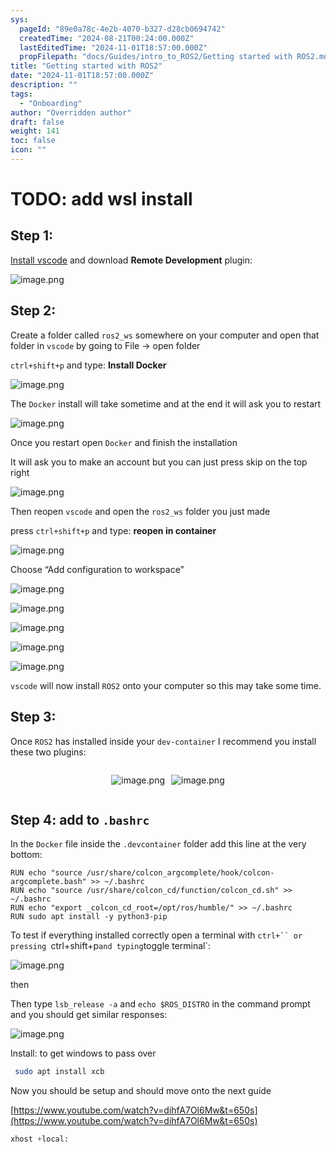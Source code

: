 ```yaml
---
sys:
  pageId: "89e0a78c-4e2b-4070-b327-d28cb0694742"
  createdTime: "2024-08-21T00:24:00.000Z"
  lastEditedTime: "2024-11-01T18:57:00.000Z"
  propFilepath: "docs/Guides/intro_to_ROS2/Getting started with ROS2.md"
title: "Getting started with ROS2"
date: "2024-11-01T18:57:00.000Z"
description: ""
tags:
  - "Onboarding"
author: "Overridden author"
draft: false
weight: 141
toc: false
icon: ""
---
```


# TODO: add wsl install

## Step 1:

[Install vscode](https://code.visualstudio.com/download) and download **Remote Development** plugin:

![image.png](https://prod-files-secure.s3.us-west-2.amazonaws.com/d518164a-d88e-44d1-a4ee-3adb3bd8bce0/efb52993-1881-4a40-b95e-6f020334f022/image.png?X-Amz-Algorithm=AWS4-HMAC-SHA256&X-Amz-Content-Sha256=UNSIGNED-PAYLOAD&X-Amz-Credential=ASIAZI2LB466YPRTZ6JB%2F20250315%2Fus-west-2%2Fs3%2Faws4_request&X-Amz-Date=20250315T110202Z&X-Amz-Expires=3600&X-Amz-Security-Token=IQoJb3JpZ2luX2VjELv%2F%2F%2F%2F%2F%2F%2F%2F%2F%2FwEaCXVzLXdlc3QtMiJHMEUCIDjmNiVlNGU1xkosezoYsyPMkGY%2FkU2jjjF6UhrSlvR4AiEAlNuyx9dHKaPmsRxjvbXmb9IYdoocoFOJxa1nB8tmoaQq%2FwMIFBAAGgw2Mzc0MjMxODM4MDUiDDIjAtsvO998ijbCUCrcAxtByqpiOi%2F6pmlJ8ckhoBlvhyI6y5ojymOZF0c13uS5xQ%2FQ4kK9%2F4My%2FWC6RL372jbcsKw4SsaatobJHK4Hr6TMUtynsxBIv8kLWZgJE0RpS9PIoCVy4N4HGqLJWQlNdm3lCIYrA%2FFZLJsmwzw425LOaGdZ1lTCWY6a972D8bx%2FYZrQuNTy96ijP6BCaNaDnlOCbtrp48%2FttkpXWonLFGVWgm5l5b4uLaHFZ6sOZZ1N0tDDjQ3jfaSPdHAxcmwraOO%2By19YsjsKhV5V8ndXjdCRdLckdGyE8cpZdL8HmSNaCnOB6ix6Cx0NU%2B3amhSXvPV2Syf477WnJSfAT1XUu%2Fvql7Fp0rNlxW8RmPtJ2TeY3O2iiXMscDZJn%2BpNhtr%2BVRAxAF%2BhrcLOV4mLBiRuO6HPyULQnqdPtrxoJOnulEe%2FhY2BpyPY8PD6qXcgc3aWA%2FG%2BWanNvU0RP%2B895DWVovzU%2FG4rVXXelTHwC0cgxKCs%2FwXeZpzTuf5BY28W5rSsaTGZlmOwuw2LOB8p5ZmfpSkmidKU7zSxNa%2BmWCLu2pq3AFhh7nQIprOpaM29%2FVn%2Frdq3UcTL5U2cybUMA4uJSfqVCKZ8wuz2GOaqPOVqallbtUTS5NXCfRg5sc4AMKOy1b4GOqUBYjmLUmY233XVR%2BVsZGsNiIN09a4k9rKB0h18BRMAvhM%2BURggmvxaF%2FVXs2AWRwCNro7NtVGU1Zkszy8%2B38MKUsYd1vcHfvGLb8MYwnw4onfJTNuHeKA7Fyx%2Bo9b87y%2FPg%2FBcgG3tpusTaUZXaLS9ZQ4F6ebtluqATBcCo5MriSOS5TtxhnOfG%2BpuXkWiwl10tx6ZtrZ5sEgcNuYAtfvE7lM%2FBDMY&X-Amz-Signature=37d43ae4029879c74738aab0b6e67c54573b886a677eb53cfe5a26a64bc1932a&X-Amz-SignedHeaders=host&x-id=GetObject)

## Step 2:

Create a folder called `ros2_ws` somewhere on your computer and open that folder in `vscode` by going to File → open folder 

`ctrl+shift+p` and type: **Install Docker**

![image.png](https://prod-files-secure.s3.us-west-2.amazonaws.com/d518164a-d88e-44d1-a4ee-3adb3bd8bce0/2269dc0e-1cd5-47ff-bceb-c04ad9b2eab0/image.png?X-Amz-Algorithm=AWS4-HMAC-SHA256&X-Amz-Content-Sha256=UNSIGNED-PAYLOAD&X-Amz-Credential=ASIAZI2LB466YPRTZ6JB%2F20250315%2Fus-west-2%2Fs3%2Faws4_request&X-Amz-Date=20250315T110202Z&X-Amz-Expires=3600&X-Amz-Security-Token=IQoJb3JpZ2luX2VjELv%2F%2F%2F%2F%2F%2F%2F%2F%2F%2FwEaCXVzLXdlc3QtMiJHMEUCIDjmNiVlNGU1xkosezoYsyPMkGY%2FkU2jjjF6UhrSlvR4AiEAlNuyx9dHKaPmsRxjvbXmb9IYdoocoFOJxa1nB8tmoaQq%2FwMIFBAAGgw2Mzc0MjMxODM4MDUiDDIjAtsvO998ijbCUCrcAxtByqpiOi%2F6pmlJ8ckhoBlvhyI6y5ojymOZF0c13uS5xQ%2FQ4kK9%2F4My%2FWC6RL372jbcsKw4SsaatobJHK4Hr6TMUtynsxBIv8kLWZgJE0RpS9PIoCVy4N4HGqLJWQlNdm3lCIYrA%2FFZLJsmwzw425LOaGdZ1lTCWY6a972D8bx%2FYZrQuNTy96ijP6BCaNaDnlOCbtrp48%2FttkpXWonLFGVWgm5l5b4uLaHFZ6sOZZ1N0tDDjQ3jfaSPdHAxcmwraOO%2By19YsjsKhV5V8ndXjdCRdLckdGyE8cpZdL8HmSNaCnOB6ix6Cx0NU%2B3amhSXvPV2Syf477WnJSfAT1XUu%2Fvql7Fp0rNlxW8RmPtJ2TeY3O2iiXMscDZJn%2BpNhtr%2BVRAxAF%2BhrcLOV4mLBiRuO6HPyULQnqdPtrxoJOnulEe%2FhY2BpyPY8PD6qXcgc3aWA%2FG%2BWanNvU0RP%2B895DWVovzU%2FG4rVXXelTHwC0cgxKCs%2FwXeZpzTuf5BY28W5rSsaTGZlmOwuw2LOB8p5ZmfpSkmidKU7zSxNa%2BmWCLu2pq3AFhh7nQIprOpaM29%2FVn%2Frdq3UcTL5U2cybUMA4uJSfqVCKZ8wuz2GOaqPOVqallbtUTS5NXCfRg5sc4AMKOy1b4GOqUBYjmLUmY233XVR%2BVsZGsNiIN09a4k9rKB0h18BRMAvhM%2BURggmvxaF%2FVXs2AWRwCNro7NtVGU1Zkszy8%2B38MKUsYd1vcHfvGLb8MYwnw4onfJTNuHeKA7Fyx%2Bo9b87y%2FPg%2FBcgG3tpusTaUZXaLS9ZQ4F6ebtluqATBcCo5MriSOS5TtxhnOfG%2BpuXkWiwl10tx6ZtrZ5sEgcNuYAtfvE7lM%2FBDMY&X-Amz-Signature=c4b8f898b04d1ff81c41969217e77ad21dce8b9ca1071dad753079874f766486&X-Amz-SignedHeaders=host&x-id=GetObject)

The `Docker` install will take sometime and at the end it will ask you to restart

![image.png](https://prod-files-secure.s3.us-west-2.amazonaws.com/d518164a-d88e-44d1-a4ee-3adb3bd8bce0/ed233f78-be33-4b1f-b89c-9c346c0e961e/image.png?X-Amz-Algorithm=AWS4-HMAC-SHA256&X-Amz-Content-Sha256=UNSIGNED-PAYLOAD&X-Amz-Credential=ASIAZI2LB466YPRTZ6JB%2F20250315%2Fus-west-2%2Fs3%2Faws4_request&X-Amz-Date=20250315T110202Z&X-Amz-Expires=3600&X-Amz-Security-Token=IQoJb3JpZ2luX2VjELv%2F%2F%2F%2F%2F%2F%2F%2F%2F%2FwEaCXVzLXdlc3QtMiJHMEUCIDjmNiVlNGU1xkosezoYsyPMkGY%2FkU2jjjF6UhrSlvR4AiEAlNuyx9dHKaPmsRxjvbXmb9IYdoocoFOJxa1nB8tmoaQq%2FwMIFBAAGgw2Mzc0MjMxODM4MDUiDDIjAtsvO998ijbCUCrcAxtByqpiOi%2F6pmlJ8ckhoBlvhyI6y5ojymOZF0c13uS5xQ%2FQ4kK9%2F4My%2FWC6RL372jbcsKw4SsaatobJHK4Hr6TMUtynsxBIv8kLWZgJE0RpS9PIoCVy4N4HGqLJWQlNdm3lCIYrA%2FFZLJsmwzw425LOaGdZ1lTCWY6a972D8bx%2FYZrQuNTy96ijP6BCaNaDnlOCbtrp48%2FttkpXWonLFGVWgm5l5b4uLaHFZ6sOZZ1N0tDDjQ3jfaSPdHAxcmwraOO%2By19YsjsKhV5V8ndXjdCRdLckdGyE8cpZdL8HmSNaCnOB6ix6Cx0NU%2B3amhSXvPV2Syf477WnJSfAT1XUu%2Fvql7Fp0rNlxW8RmPtJ2TeY3O2iiXMscDZJn%2BpNhtr%2BVRAxAF%2BhrcLOV4mLBiRuO6HPyULQnqdPtrxoJOnulEe%2FhY2BpyPY8PD6qXcgc3aWA%2FG%2BWanNvU0RP%2B895DWVovzU%2FG4rVXXelTHwC0cgxKCs%2FwXeZpzTuf5BY28W5rSsaTGZlmOwuw2LOB8p5ZmfpSkmidKU7zSxNa%2BmWCLu2pq3AFhh7nQIprOpaM29%2FVn%2Frdq3UcTL5U2cybUMA4uJSfqVCKZ8wuz2GOaqPOVqallbtUTS5NXCfRg5sc4AMKOy1b4GOqUBYjmLUmY233XVR%2BVsZGsNiIN09a4k9rKB0h18BRMAvhM%2BURggmvxaF%2FVXs2AWRwCNro7NtVGU1Zkszy8%2B38MKUsYd1vcHfvGLb8MYwnw4onfJTNuHeKA7Fyx%2Bo9b87y%2FPg%2FBcgG3tpusTaUZXaLS9ZQ4F6ebtluqATBcCo5MriSOS5TtxhnOfG%2BpuXkWiwl10tx6ZtrZ5sEgcNuYAtfvE7lM%2FBDMY&X-Amz-Signature=1e1834608b1880aa4575f013ae281abbfe330cd44a50918d90f75db27c1bb132&X-Amz-SignedHeaders=host&x-id=GetObject)

Once you restart open `Docker` and finish the installation

It will ask you to make an account but you can just press skip on the top right

![image.png](https://prod-files-secure.s3.us-west-2.amazonaws.com/d518164a-d88e-44d1-a4ee-3adb3bd8bce0/21010ad9-1659-4fd9-9f59-9932a09b2a3d/image.png?X-Amz-Algorithm=AWS4-HMAC-SHA256&X-Amz-Content-Sha256=UNSIGNED-PAYLOAD&X-Amz-Credential=ASIAZI2LB466YPRTZ6JB%2F20250315%2Fus-west-2%2Fs3%2Faws4_request&X-Amz-Date=20250315T110202Z&X-Amz-Expires=3600&X-Amz-Security-Token=IQoJb3JpZ2luX2VjELv%2F%2F%2F%2F%2F%2F%2F%2F%2F%2FwEaCXVzLXdlc3QtMiJHMEUCIDjmNiVlNGU1xkosezoYsyPMkGY%2FkU2jjjF6UhrSlvR4AiEAlNuyx9dHKaPmsRxjvbXmb9IYdoocoFOJxa1nB8tmoaQq%2FwMIFBAAGgw2Mzc0MjMxODM4MDUiDDIjAtsvO998ijbCUCrcAxtByqpiOi%2F6pmlJ8ckhoBlvhyI6y5ojymOZF0c13uS5xQ%2FQ4kK9%2F4My%2FWC6RL372jbcsKw4SsaatobJHK4Hr6TMUtynsxBIv8kLWZgJE0RpS9PIoCVy4N4HGqLJWQlNdm3lCIYrA%2FFZLJsmwzw425LOaGdZ1lTCWY6a972D8bx%2FYZrQuNTy96ijP6BCaNaDnlOCbtrp48%2FttkpXWonLFGVWgm5l5b4uLaHFZ6sOZZ1N0tDDjQ3jfaSPdHAxcmwraOO%2By19YsjsKhV5V8ndXjdCRdLckdGyE8cpZdL8HmSNaCnOB6ix6Cx0NU%2B3amhSXvPV2Syf477WnJSfAT1XUu%2Fvql7Fp0rNlxW8RmPtJ2TeY3O2iiXMscDZJn%2BpNhtr%2BVRAxAF%2BhrcLOV4mLBiRuO6HPyULQnqdPtrxoJOnulEe%2FhY2BpyPY8PD6qXcgc3aWA%2FG%2BWanNvU0RP%2B895DWVovzU%2FG4rVXXelTHwC0cgxKCs%2FwXeZpzTuf5BY28W5rSsaTGZlmOwuw2LOB8p5ZmfpSkmidKU7zSxNa%2BmWCLu2pq3AFhh7nQIprOpaM29%2FVn%2Frdq3UcTL5U2cybUMA4uJSfqVCKZ8wuz2GOaqPOVqallbtUTS5NXCfRg5sc4AMKOy1b4GOqUBYjmLUmY233XVR%2BVsZGsNiIN09a4k9rKB0h18BRMAvhM%2BURggmvxaF%2FVXs2AWRwCNro7NtVGU1Zkszy8%2B38MKUsYd1vcHfvGLb8MYwnw4onfJTNuHeKA7Fyx%2Bo9b87y%2FPg%2FBcgG3tpusTaUZXaLS9ZQ4F6ebtluqATBcCo5MriSOS5TtxhnOfG%2BpuXkWiwl10tx6ZtrZ5sEgcNuYAtfvE7lM%2FBDMY&X-Amz-Signature=4dc69c45a7990f16ace4f3980a59067081d9577efbc66a4efc1e25f260bf27df&X-Amz-SignedHeaders=host&x-id=GetObject)

Then reopen `vscode` and open the `ros2_ws` folder you just made

press `ctrl+shift+p` and type: **reopen in container**

![image.png](https://prod-files-secure.s3.us-west-2.amazonaws.com/d518164a-d88e-44d1-a4ee-3adb3bd8bce0/4e93b8c2-41ad-488c-8095-c74205196118/image.png?X-Amz-Algorithm=AWS4-HMAC-SHA256&X-Amz-Content-Sha256=UNSIGNED-PAYLOAD&X-Amz-Credential=ASIAZI2LB466YPRTZ6JB%2F20250315%2Fus-west-2%2Fs3%2Faws4_request&X-Amz-Date=20250315T110202Z&X-Amz-Expires=3600&X-Amz-Security-Token=IQoJb3JpZ2luX2VjELv%2F%2F%2F%2F%2F%2F%2F%2F%2F%2FwEaCXVzLXdlc3QtMiJHMEUCIDjmNiVlNGU1xkosezoYsyPMkGY%2FkU2jjjF6UhrSlvR4AiEAlNuyx9dHKaPmsRxjvbXmb9IYdoocoFOJxa1nB8tmoaQq%2FwMIFBAAGgw2Mzc0MjMxODM4MDUiDDIjAtsvO998ijbCUCrcAxtByqpiOi%2F6pmlJ8ckhoBlvhyI6y5ojymOZF0c13uS5xQ%2FQ4kK9%2F4My%2FWC6RL372jbcsKw4SsaatobJHK4Hr6TMUtynsxBIv8kLWZgJE0RpS9PIoCVy4N4HGqLJWQlNdm3lCIYrA%2FFZLJsmwzw425LOaGdZ1lTCWY6a972D8bx%2FYZrQuNTy96ijP6BCaNaDnlOCbtrp48%2FttkpXWonLFGVWgm5l5b4uLaHFZ6sOZZ1N0tDDjQ3jfaSPdHAxcmwraOO%2By19YsjsKhV5V8ndXjdCRdLckdGyE8cpZdL8HmSNaCnOB6ix6Cx0NU%2B3amhSXvPV2Syf477WnJSfAT1XUu%2Fvql7Fp0rNlxW8RmPtJ2TeY3O2iiXMscDZJn%2BpNhtr%2BVRAxAF%2BhrcLOV4mLBiRuO6HPyULQnqdPtrxoJOnulEe%2FhY2BpyPY8PD6qXcgc3aWA%2FG%2BWanNvU0RP%2B895DWVovzU%2FG4rVXXelTHwC0cgxKCs%2FwXeZpzTuf5BY28W5rSsaTGZlmOwuw2LOB8p5ZmfpSkmidKU7zSxNa%2BmWCLu2pq3AFhh7nQIprOpaM29%2FVn%2Frdq3UcTL5U2cybUMA4uJSfqVCKZ8wuz2GOaqPOVqallbtUTS5NXCfRg5sc4AMKOy1b4GOqUBYjmLUmY233XVR%2BVsZGsNiIN09a4k9rKB0h18BRMAvhM%2BURggmvxaF%2FVXs2AWRwCNro7NtVGU1Zkszy8%2B38MKUsYd1vcHfvGLb8MYwnw4onfJTNuHeKA7Fyx%2Bo9b87y%2FPg%2FBcgG3tpusTaUZXaLS9ZQ4F6ebtluqATBcCo5MriSOS5TtxhnOfG%2BpuXkWiwl10tx6ZtrZ5sEgcNuYAtfvE7lM%2FBDMY&X-Amz-Signature=b515d306daaa30da46687ca0002aef57aa6755365080d6e2dccccd30e0d1f036&X-Amz-SignedHeaders=host&x-id=GetObject)

Choose “Add configuration to workspace”

![image.png](https://prod-files-secure.s3.us-west-2.amazonaws.com/d518164a-d88e-44d1-a4ee-3adb3bd8bce0/9560b282-5060-4989-ba37-97e7b2c22476/image.png?X-Amz-Algorithm=AWS4-HMAC-SHA256&X-Amz-Content-Sha256=UNSIGNED-PAYLOAD&X-Amz-Credential=ASIAZI2LB466YPRTZ6JB%2F20250315%2Fus-west-2%2Fs3%2Faws4_request&X-Amz-Date=20250315T110202Z&X-Amz-Expires=3600&X-Amz-Security-Token=IQoJb3JpZ2luX2VjELv%2F%2F%2F%2F%2F%2F%2F%2F%2F%2FwEaCXVzLXdlc3QtMiJHMEUCIDjmNiVlNGU1xkosezoYsyPMkGY%2FkU2jjjF6UhrSlvR4AiEAlNuyx9dHKaPmsRxjvbXmb9IYdoocoFOJxa1nB8tmoaQq%2FwMIFBAAGgw2Mzc0MjMxODM4MDUiDDIjAtsvO998ijbCUCrcAxtByqpiOi%2F6pmlJ8ckhoBlvhyI6y5ojymOZF0c13uS5xQ%2FQ4kK9%2F4My%2FWC6RL372jbcsKw4SsaatobJHK4Hr6TMUtynsxBIv8kLWZgJE0RpS9PIoCVy4N4HGqLJWQlNdm3lCIYrA%2FFZLJsmwzw425LOaGdZ1lTCWY6a972D8bx%2FYZrQuNTy96ijP6BCaNaDnlOCbtrp48%2FttkpXWonLFGVWgm5l5b4uLaHFZ6sOZZ1N0tDDjQ3jfaSPdHAxcmwraOO%2By19YsjsKhV5V8ndXjdCRdLckdGyE8cpZdL8HmSNaCnOB6ix6Cx0NU%2B3amhSXvPV2Syf477WnJSfAT1XUu%2Fvql7Fp0rNlxW8RmPtJ2TeY3O2iiXMscDZJn%2BpNhtr%2BVRAxAF%2BhrcLOV4mLBiRuO6HPyULQnqdPtrxoJOnulEe%2FhY2BpyPY8PD6qXcgc3aWA%2FG%2BWanNvU0RP%2B895DWVovzU%2FG4rVXXelTHwC0cgxKCs%2FwXeZpzTuf5BY28W5rSsaTGZlmOwuw2LOB8p5ZmfpSkmidKU7zSxNa%2BmWCLu2pq3AFhh7nQIprOpaM29%2FVn%2Frdq3UcTL5U2cybUMA4uJSfqVCKZ8wuz2GOaqPOVqallbtUTS5NXCfRg5sc4AMKOy1b4GOqUBYjmLUmY233XVR%2BVsZGsNiIN09a4k9rKB0h18BRMAvhM%2BURggmvxaF%2FVXs2AWRwCNro7NtVGU1Zkszy8%2B38MKUsYd1vcHfvGLb8MYwnw4onfJTNuHeKA7Fyx%2Bo9b87y%2FPg%2FBcgG3tpusTaUZXaLS9ZQ4F6ebtluqATBcCo5MriSOS5TtxhnOfG%2BpuXkWiwl10tx6ZtrZ5sEgcNuYAtfvE7lM%2FBDMY&X-Amz-Signature=d604c6eed4a48c0893da0d6c720cc8a0e7790fccb7b14da902dc82154a000fa9&X-Amz-SignedHeaders=host&x-id=GetObject)

![image.png](https://prod-files-secure.s3.us-west-2.amazonaws.com/d518164a-d88e-44d1-a4ee-3adb3bd8bce0/2ee63f81-886b-48e8-a553-dc6e5eac99e4/image.png?X-Amz-Algorithm=AWS4-HMAC-SHA256&X-Amz-Content-Sha256=UNSIGNED-PAYLOAD&X-Amz-Credential=ASIAZI2LB466YPRTZ6JB%2F20250315%2Fus-west-2%2Fs3%2Faws4_request&X-Amz-Date=20250315T110202Z&X-Amz-Expires=3600&X-Amz-Security-Token=IQoJb3JpZ2luX2VjELv%2F%2F%2F%2F%2F%2F%2F%2F%2F%2FwEaCXVzLXdlc3QtMiJHMEUCIDjmNiVlNGU1xkosezoYsyPMkGY%2FkU2jjjF6UhrSlvR4AiEAlNuyx9dHKaPmsRxjvbXmb9IYdoocoFOJxa1nB8tmoaQq%2FwMIFBAAGgw2Mzc0MjMxODM4MDUiDDIjAtsvO998ijbCUCrcAxtByqpiOi%2F6pmlJ8ckhoBlvhyI6y5ojymOZF0c13uS5xQ%2FQ4kK9%2F4My%2FWC6RL372jbcsKw4SsaatobJHK4Hr6TMUtynsxBIv8kLWZgJE0RpS9PIoCVy4N4HGqLJWQlNdm3lCIYrA%2FFZLJsmwzw425LOaGdZ1lTCWY6a972D8bx%2FYZrQuNTy96ijP6BCaNaDnlOCbtrp48%2FttkpXWonLFGVWgm5l5b4uLaHFZ6sOZZ1N0tDDjQ3jfaSPdHAxcmwraOO%2By19YsjsKhV5V8ndXjdCRdLckdGyE8cpZdL8HmSNaCnOB6ix6Cx0NU%2B3amhSXvPV2Syf477WnJSfAT1XUu%2Fvql7Fp0rNlxW8RmPtJ2TeY3O2iiXMscDZJn%2BpNhtr%2BVRAxAF%2BhrcLOV4mLBiRuO6HPyULQnqdPtrxoJOnulEe%2FhY2BpyPY8PD6qXcgc3aWA%2FG%2BWanNvU0RP%2B895DWVovzU%2FG4rVXXelTHwC0cgxKCs%2FwXeZpzTuf5BY28W5rSsaTGZlmOwuw2LOB8p5ZmfpSkmidKU7zSxNa%2BmWCLu2pq3AFhh7nQIprOpaM29%2FVn%2Frdq3UcTL5U2cybUMA4uJSfqVCKZ8wuz2GOaqPOVqallbtUTS5NXCfRg5sc4AMKOy1b4GOqUBYjmLUmY233XVR%2BVsZGsNiIN09a4k9rKB0h18BRMAvhM%2BURggmvxaF%2FVXs2AWRwCNro7NtVGU1Zkszy8%2B38MKUsYd1vcHfvGLb8MYwnw4onfJTNuHeKA7Fyx%2Bo9b87y%2FPg%2FBcgG3tpusTaUZXaLS9ZQ4F6ebtluqATBcCo5MriSOS5TtxhnOfG%2BpuXkWiwl10tx6ZtrZ5sEgcNuYAtfvE7lM%2FBDMY&X-Amz-Signature=7e8541ad97fd5fc1607ef6e4fd4c05cbfbbd0859176fc78492f9ca2bfed2d8bb&X-Amz-SignedHeaders=host&x-id=GetObject)

![image.png](https://prod-files-secure.s3.us-west-2.amazonaws.com/d518164a-d88e-44d1-a4ee-3adb3bd8bce0/ae1580b2-b048-407e-aed9-b584224a7a04/image.png?X-Amz-Algorithm=AWS4-HMAC-SHA256&X-Amz-Content-Sha256=UNSIGNED-PAYLOAD&X-Amz-Credential=ASIAZI2LB466YPRTZ6JB%2F20250315%2Fus-west-2%2Fs3%2Faws4_request&X-Amz-Date=20250315T110202Z&X-Amz-Expires=3600&X-Amz-Security-Token=IQoJb3JpZ2luX2VjELv%2F%2F%2F%2F%2F%2F%2F%2F%2F%2FwEaCXVzLXdlc3QtMiJHMEUCIDjmNiVlNGU1xkosezoYsyPMkGY%2FkU2jjjF6UhrSlvR4AiEAlNuyx9dHKaPmsRxjvbXmb9IYdoocoFOJxa1nB8tmoaQq%2FwMIFBAAGgw2Mzc0MjMxODM4MDUiDDIjAtsvO998ijbCUCrcAxtByqpiOi%2F6pmlJ8ckhoBlvhyI6y5ojymOZF0c13uS5xQ%2FQ4kK9%2F4My%2FWC6RL372jbcsKw4SsaatobJHK4Hr6TMUtynsxBIv8kLWZgJE0RpS9PIoCVy4N4HGqLJWQlNdm3lCIYrA%2FFZLJsmwzw425LOaGdZ1lTCWY6a972D8bx%2FYZrQuNTy96ijP6BCaNaDnlOCbtrp48%2FttkpXWonLFGVWgm5l5b4uLaHFZ6sOZZ1N0tDDjQ3jfaSPdHAxcmwraOO%2By19YsjsKhV5V8ndXjdCRdLckdGyE8cpZdL8HmSNaCnOB6ix6Cx0NU%2B3amhSXvPV2Syf477WnJSfAT1XUu%2Fvql7Fp0rNlxW8RmPtJ2TeY3O2iiXMscDZJn%2BpNhtr%2BVRAxAF%2BhrcLOV4mLBiRuO6HPyULQnqdPtrxoJOnulEe%2FhY2BpyPY8PD6qXcgc3aWA%2FG%2BWanNvU0RP%2B895DWVovzU%2FG4rVXXelTHwC0cgxKCs%2FwXeZpzTuf5BY28W5rSsaTGZlmOwuw2LOB8p5ZmfpSkmidKU7zSxNa%2BmWCLu2pq3AFhh7nQIprOpaM29%2FVn%2Frdq3UcTL5U2cybUMA4uJSfqVCKZ8wuz2GOaqPOVqallbtUTS5NXCfRg5sc4AMKOy1b4GOqUBYjmLUmY233XVR%2BVsZGsNiIN09a4k9rKB0h18BRMAvhM%2BURggmvxaF%2FVXs2AWRwCNro7NtVGU1Zkszy8%2B38MKUsYd1vcHfvGLb8MYwnw4onfJTNuHeKA7Fyx%2Bo9b87y%2FPg%2FBcgG3tpusTaUZXaLS9ZQ4F6ebtluqATBcCo5MriSOS5TtxhnOfG%2BpuXkWiwl10tx6ZtrZ5sEgcNuYAtfvE7lM%2FBDMY&X-Amz-Signature=657f286792378f0f38ee6cea095fc6872b56561837674d2567a8ebaf525df2f0&X-Amz-SignedHeaders=host&x-id=GetObject)

![image.png](https://prod-files-secure.s3.us-west-2.amazonaws.com/d518164a-d88e-44d1-a4ee-3adb3bd8bce0/53255b28-f75e-430f-b9e3-c0ac8577e42b/image.png?X-Amz-Algorithm=AWS4-HMAC-SHA256&X-Amz-Content-Sha256=UNSIGNED-PAYLOAD&X-Amz-Credential=ASIAZI2LB466YPRTZ6JB%2F20250315%2Fus-west-2%2Fs3%2Faws4_request&X-Amz-Date=20250315T110202Z&X-Amz-Expires=3600&X-Amz-Security-Token=IQoJb3JpZ2luX2VjELv%2F%2F%2F%2F%2F%2F%2F%2F%2F%2FwEaCXVzLXdlc3QtMiJHMEUCIDjmNiVlNGU1xkosezoYsyPMkGY%2FkU2jjjF6UhrSlvR4AiEAlNuyx9dHKaPmsRxjvbXmb9IYdoocoFOJxa1nB8tmoaQq%2FwMIFBAAGgw2Mzc0MjMxODM4MDUiDDIjAtsvO998ijbCUCrcAxtByqpiOi%2F6pmlJ8ckhoBlvhyI6y5ojymOZF0c13uS5xQ%2FQ4kK9%2F4My%2FWC6RL372jbcsKw4SsaatobJHK4Hr6TMUtynsxBIv8kLWZgJE0RpS9PIoCVy4N4HGqLJWQlNdm3lCIYrA%2FFZLJsmwzw425LOaGdZ1lTCWY6a972D8bx%2FYZrQuNTy96ijP6BCaNaDnlOCbtrp48%2FttkpXWonLFGVWgm5l5b4uLaHFZ6sOZZ1N0tDDjQ3jfaSPdHAxcmwraOO%2By19YsjsKhV5V8ndXjdCRdLckdGyE8cpZdL8HmSNaCnOB6ix6Cx0NU%2B3amhSXvPV2Syf477WnJSfAT1XUu%2Fvql7Fp0rNlxW8RmPtJ2TeY3O2iiXMscDZJn%2BpNhtr%2BVRAxAF%2BhrcLOV4mLBiRuO6HPyULQnqdPtrxoJOnulEe%2FhY2BpyPY8PD6qXcgc3aWA%2FG%2BWanNvU0RP%2B895DWVovzU%2FG4rVXXelTHwC0cgxKCs%2FwXeZpzTuf5BY28W5rSsaTGZlmOwuw2LOB8p5ZmfpSkmidKU7zSxNa%2BmWCLu2pq3AFhh7nQIprOpaM29%2FVn%2Frdq3UcTL5U2cybUMA4uJSfqVCKZ8wuz2GOaqPOVqallbtUTS5NXCfRg5sc4AMKOy1b4GOqUBYjmLUmY233XVR%2BVsZGsNiIN09a4k9rKB0h18BRMAvhM%2BURggmvxaF%2FVXs2AWRwCNro7NtVGU1Zkszy8%2B38MKUsYd1vcHfvGLb8MYwnw4onfJTNuHeKA7Fyx%2Bo9b87y%2FPg%2FBcgG3tpusTaUZXaLS9ZQ4F6ebtluqATBcCo5MriSOS5TtxhnOfG%2BpuXkWiwl10tx6ZtrZ5sEgcNuYAtfvE7lM%2FBDMY&X-Amz-Signature=17c366a544252959473fbfc97125d004f6ac308294228e41e30570f011fd3195&X-Amz-SignedHeaders=host&x-id=GetObject)

![image.png](https://prod-files-secure.s3.us-west-2.amazonaws.com/d518164a-d88e-44d1-a4ee-3adb3bd8bce0/7c562767-5af9-4ffb-97d1-327bcdf4ee00/image.png?X-Amz-Algorithm=AWS4-HMAC-SHA256&X-Amz-Content-Sha256=UNSIGNED-PAYLOAD&X-Amz-Credential=ASIAZI2LB466YPRTZ6JB%2F20250315%2Fus-west-2%2Fs3%2Faws4_request&X-Amz-Date=20250315T110202Z&X-Amz-Expires=3600&X-Amz-Security-Token=IQoJb3JpZ2luX2VjELv%2F%2F%2F%2F%2F%2F%2F%2F%2F%2FwEaCXVzLXdlc3QtMiJHMEUCIDjmNiVlNGU1xkosezoYsyPMkGY%2FkU2jjjF6UhrSlvR4AiEAlNuyx9dHKaPmsRxjvbXmb9IYdoocoFOJxa1nB8tmoaQq%2FwMIFBAAGgw2Mzc0MjMxODM4MDUiDDIjAtsvO998ijbCUCrcAxtByqpiOi%2F6pmlJ8ckhoBlvhyI6y5ojymOZF0c13uS5xQ%2FQ4kK9%2F4My%2FWC6RL372jbcsKw4SsaatobJHK4Hr6TMUtynsxBIv8kLWZgJE0RpS9PIoCVy4N4HGqLJWQlNdm3lCIYrA%2FFZLJsmwzw425LOaGdZ1lTCWY6a972D8bx%2FYZrQuNTy96ijP6BCaNaDnlOCbtrp48%2FttkpXWonLFGVWgm5l5b4uLaHFZ6sOZZ1N0tDDjQ3jfaSPdHAxcmwraOO%2By19YsjsKhV5V8ndXjdCRdLckdGyE8cpZdL8HmSNaCnOB6ix6Cx0NU%2B3amhSXvPV2Syf477WnJSfAT1XUu%2Fvql7Fp0rNlxW8RmPtJ2TeY3O2iiXMscDZJn%2BpNhtr%2BVRAxAF%2BhrcLOV4mLBiRuO6HPyULQnqdPtrxoJOnulEe%2FhY2BpyPY8PD6qXcgc3aWA%2FG%2BWanNvU0RP%2B895DWVovzU%2FG4rVXXelTHwC0cgxKCs%2FwXeZpzTuf5BY28W5rSsaTGZlmOwuw2LOB8p5ZmfpSkmidKU7zSxNa%2BmWCLu2pq3AFhh7nQIprOpaM29%2FVn%2Frdq3UcTL5U2cybUMA4uJSfqVCKZ8wuz2GOaqPOVqallbtUTS5NXCfRg5sc4AMKOy1b4GOqUBYjmLUmY233XVR%2BVsZGsNiIN09a4k9rKB0h18BRMAvhM%2BURggmvxaF%2FVXs2AWRwCNro7NtVGU1Zkszy8%2B38MKUsYd1vcHfvGLb8MYwnw4onfJTNuHeKA7Fyx%2Bo9b87y%2FPg%2FBcgG3tpusTaUZXaLS9ZQ4F6ebtluqATBcCo5MriSOS5TtxhnOfG%2BpuXkWiwl10tx6ZtrZ5sEgcNuYAtfvE7lM%2FBDMY&X-Amz-Signature=e820b9873f74bc379fe09eaa4349cf164a6ddec7e287d2169c222b1e60455855&X-Amz-SignedHeaders=host&x-id=GetObject)

`vscode` will now install `ROS2` onto your computer so this may take some time.

## Step 3:

Once `ROS2` has installed inside your `dev-container` I recommend you install these two plugins:

<div style="display: flex;flex-direction: row; column-gap:10px; max-width: 630px;justify-content: center;">
<div>

![image.png](https://prod-files-secure.s3.us-west-2.amazonaws.com/d518164a-d88e-44d1-a4ee-3adb3bd8bce0/3fc3d550-5a54-4ba1-ba6b-faa01cdb7369/image.png?X-Amz-Algorithm=AWS4-HMAC-SHA256&X-Amz-Content-Sha256=UNSIGNED-PAYLOAD&X-Amz-Credential=ASIAZI2LB466YJ6XH3RM%2F20250315%2Fus-west-2%2Fs3%2Faws4_request&X-Amz-Date=20250315T110204Z&X-Amz-Expires=3600&X-Amz-Security-Token=IQoJb3JpZ2luX2VjELv%2F%2F%2F%2F%2F%2F%2F%2F%2F%2FwEaCXVzLXdlc3QtMiJIMEYCIQCmp6jU%2FGX8b6nNQowNXLMDc8QrmgN%2BXv%2B05pIsQTBh0AIhAPNpDJfCA6%2FGVV5qgiLErBs1XznC32Pw4cleTait6wiCKv8DCBQQABoMNjM3NDIzMTgzODA1Igx4eGRkoa%2BQBL5Tx8Uq3AP4b2J9N5YH2LEPk0L%2F%2FkQriSakN45UemyCMx2YxYijQQTRb%2BLgOlfGIrUHCFK0B513JV2snheXZIKoeNqsLbTez4nPRmy%2BwtH8GRQHt0Jt7agz9XTCIpLsT3mp9Tbzs%2FjFAPOJqcKpn51kNqGP67GUoEoBiZjNg69l3rkllYWZAPhmPsvqtItNSuyQ0vxubQbsJzLNrhsNFGgsEXvFRjvAeD48RSdiqlSrpGnEgLTdeyby7m39ymSfyBMs77s7ost8hZLCm1RUz3cpljfWsgwaRd7kJ3WCHy7fOftE2Ar8Xi6FVePjWL6OgwGXnpX2q%2Fl3RGOdG5pNV7VEWzYrzbmeH%2BUsDctVZXX2X8NYS1tzgi2mqGegsN5Lp9l%2B8cT5EeNut056GCM%2FlN5NQ4Dso5G6bJE82OcAI9Mc07OkouLhqfykf8%2BgfE%2BPRKfuUjz4oI46BT6VbAwvIwHuZ7buQ2%2FndUWh6iTUvRwb9ebeY2DXDIwzfARCVtgWE1G4NzZxFRToAs11oAeJme6DfhN4oE6mmPrTZd6I%2BTfiGslu97A%2BTKZFuQBuhCiPR9limaZwWoYLct93mpFncD7XQ%2FG3C%2BvLtTz9kwHJ1Hm6gjB0dgweJ8ZpHeAlZsWTFvV1YDChstW%2BBjqkAX3LfL5xYzxetkLAupWxKbUm4v9hJOmUZ%2Bwx%2B%2FEoV5QSq4zziaUU1kd8dr%2BYYftp4mgQtNVgCGo8Io9ry%2F2dIhQhJgq7Jpstv61OSERxKS%2FZDfnl05T9E5ZyVeHy13Omb1DtNwgXGjSCeONobZytnvSgg3dt58xifsnnUCK0k6Jt30rZN5vt2SiZsiwTeLGAM98icxsK4HtmzbxyQKMwDY1P%2B849&X-Amz-Signature=e98507a46552e6dc34065db386e4b5789eff10114b5f2227ca3bf6762f38813c&X-Amz-SignedHeaders=host&x-id=GetObject)

</div>
<div>

![image.png](https://prod-files-secure.s3.us-west-2.amazonaws.com/d518164a-d88e-44d1-a4ee-3adb3bd8bce0/d994cc66-13c2-4093-a5a3-f84cf4601a82/image.png?X-Amz-Algorithm=AWS4-HMAC-SHA256&X-Amz-Content-Sha256=UNSIGNED-PAYLOAD&X-Amz-Credential=ASIAZI2LB466TNGXGPUH%2F20250315%2Fus-west-2%2Fs3%2Faws4_request&X-Amz-Date=20250315T110205Z&X-Amz-Expires=3600&X-Amz-Security-Token=IQoJb3JpZ2luX2VjELv%2F%2F%2F%2F%2F%2F%2F%2F%2F%2FwEaCXVzLXdlc3QtMiJGMEQCIFGMrbVED9twp1oKqCZtZQcufnwAxHi1b5wSnwdbZg1DAiA32llEjFZMTPKxVX1YLQciF0rlUgGwSmIO8aApKFBVryr%2FAwgUEAAaDDYzNzQyMzE4MzgwNSIMy0pJHfBUcCQqWidfKtwD2BRHeE%2BRaL%2FYHeXhfyMOTGYgn6er0paXSxkPbLqP%2Fe%2F5oF5x%2BF7%2BDrzglX%2BK33D4eDek4d9evEWXdwq4GBPjmqEhSBmDgWW8WZM8bDgfbWlY%2FKqdnH%2B9FYLmL7cyIT8l6Q%2BbCvj72NbVlxtzRf0JT4pSGatMXB2mJUlGqa%2For%2BXYPFUCY03qn4Tk1nyTpbdx0ZELFfwL3w6EVWSRmDB7lQqOUMrt86SZ%2F8hepuys1ggMwiugpnYyIlmocTghOfypAJZpnaf3rJoE8FA%2BUf8vw9K2zBnrWOq%2BExHPvmX%2BiN05uA3%2BE2C55QxPkCWTBojwP2z5onLEvLt4fLA%2Fqah1R%2BdUAHRRQwFHIYQeyVvWgMHILABlmt9BjRu%2BLRUC33xMzPcUNf30elM8PQgi4xO0vblRbz1vi%2Fp8wyjdQp1Rz5GYjHp%2By2V1VSxN%2FWRsSEyaJxV6Vrx3It2DNZewR2nu1DlRlYuu%2F0SqswBKUiUl%2BX6O5ph51kxVmiKIskq%2FWAH3kETC1Mho4xcI8UtqToGqes1yQMlM6osCIOdc4Rqm0UarVTUbA0O4IE9Xw07u2eoVIMy1cJNWJQbr2WcmYyHDKK0rvZgLprL5xKr%2FecINNjOxd2uktrc5cfPJ230wlrLVvgY6pgEeqK0fqEUYEa0wKX3Q3mtX%2BPF0A8zn9sB5gFaOtG33JFpmx9K7kQ0EAkkRHK0JZz2IWRAnDXKbEnHkJRSLis60Q7wWD9cSHBCjllaYci0G40HdcsdY4u3mNh5MbaXy%2FsnteM%2FfpS3g6rlQZuqe3FEu0fst41fWKoa%2BuiwU%2BjgbMpHWMhzKY2o%2FQbrYKQmjF4%2BZ%2BeuXFxe5huGTa1vIG%2FSqEZlvRnYG&X-Amz-Signature=f4396d36c68c57f76d4a491ec62d31b5e9d6cbffa594a1f2a85e2ceb97bc0529&X-Amz-SignedHeaders=host&x-id=GetObject)

</div>
</div>

## Step 4: add to `.bashrc`

In the `Docker` file inside the `.devcontainer` folder add this line at the very bottom: 

```docker
RUN echo "source /usr/share/colcon_argcomplete/hook/colcon-argcomplete.bash" >> ~/.bashrc
RUN echo "source /usr/share/colcon_cd/function/colcon_cd.sh" >> ~/.bashrc
RUN echo "export _colcon_cd_root=/opt/ros/humble/" >> ~/.bashrc
RUN sudo apt install -y python3-pip 
```

To test if everything installed correctly open a terminal with `ctrl+`` or pressing `ctrl+shift+p` and typing `toggle terminal`:

![image.png](https://prod-files-secure.s3.us-west-2.amazonaws.com/d518164a-d88e-44d1-a4ee-3adb3bd8bce0/6a4943d8-b04e-4c02-9a58-775f3384d1a5/image.png?X-Amz-Algorithm=AWS4-HMAC-SHA256&X-Amz-Content-Sha256=UNSIGNED-PAYLOAD&X-Amz-Credential=ASIAZI2LB466YPRTZ6JB%2F20250315%2Fus-west-2%2Fs3%2Faws4_request&X-Amz-Date=20250315T110202Z&X-Amz-Expires=3600&X-Amz-Security-Token=IQoJb3JpZ2luX2VjELv%2F%2F%2F%2F%2F%2F%2F%2F%2F%2FwEaCXVzLXdlc3QtMiJHMEUCIDjmNiVlNGU1xkosezoYsyPMkGY%2FkU2jjjF6UhrSlvR4AiEAlNuyx9dHKaPmsRxjvbXmb9IYdoocoFOJxa1nB8tmoaQq%2FwMIFBAAGgw2Mzc0MjMxODM4MDUiDDIjAtsvO998ijbCUCrcAxtByqpiOi%2F6pmlJ8ckhoBlvhyI6y5ojymOZF0c13uS5xQ%2FQ4kK9%2F4My%2FWC6RL372jbcsKw4SsaatobJHK4Hr6TMUtynsxBIv8kLWZgJE0RpS9PIoCVy4N4HGqLJWQlNdm3lCIYrA%2FFZLJsmwzw425LOaGdZ1lTCWY6a972D8bx%2FYZrQuNTy96ijP6BCaNaDnlOCbtrp48%2FttkpXWonLFGVWgm5l5b4uLaHFZ6sOZZ1N0tDDjQ3jfaSPdHAxcmwraOO%2By19YsjsKhV5V8ndXjdCRdLckdGyE8cpZdL8HmSNaCnOB6ix6Cx0NU%2B3amhSXvPV2Syf477WnJSfAT1XUu%2Fvql7Fp0rNlxW8RmPtJ2TeY3O2iiXMscDZJn%2BpNhtr%2BVRAxAF%2BhrcLOV4mLBiRuO6HPyULQnqdPtrxoJOnulEe%2FhY2BpyPY8PD6qXcgc3aWA%2FG%2BWanNvU0RP%2B895DWVovzU%2FG4rVXXelTHwC0cgxKCs%2FwXeZpzTuf5BY28W5rSsaTGZlmOwuw2LOB8p5ZmfpSkmidKU7zSxNa%2BmWCLu2pq3AFhh7nQIprOpaM29%2FVn%2Frdq3UcTL5U2cybUMA4uJSfqVCKZ8wuz2GOaqPOVqallbtUTS5NXCfRg5sc4AMKOy1b4GOqUBYjmLUmY233XVR%2BVsZGsNiIN09a4k9rKB0h18BRMAvhM%2BURggmvxaF%2FVXs2AWRwCNro7NtVGU1Zkszy8%2B38MKUsYd1vcHfvGLb8MYwnw4onfJTNuHeKA7Fyx%2Bo9b87y%2FPg%2FBcgG3tpusTaUZXaLS9ZQ4F6ebtluqATBcCo5MriSOS5TtxhnOfG%2BpuXkWiwl10tx6ZtrZ5sEgcNuYAtfvE7lM%2FBDMY&X-Amz-Signature=09b72541cf9681a6247cfc270527e47a5e915c9578bb8f13f9315f6ff049139b&X-Amz-SignedHeaders=host&x-id=GetObject)

then 

Then type `lsb_release -a` and `echo $ROS_DISTRO` in the command prompt and you should get similar responses:

![image.png](https://prod-files-secure.s3.us-west-2.amazonaws.com/d518164a-d88e-44d1-a4ee-3adb3bd8bce0/3e635dec-a805-4e85-8b9e-d000e5b71a4e/image.png?X-Amz-Algorithm=AWS4-HMAC-SHA256&X-Amz-Content-Sha256=UNSIGNED-PAYLOAD&X-Amz-Credential=ASIAZI2LB466YPRTZ6JB%2F20250315%2Fus-west-2%2Fs3%2Faws4_request&X-Amz-Date=20250315T110202Z&X-Amz-Expires=3600&X-Amz-Security-Token=IQoJb3JpZ2luX2VjELv%2F%2F%2F%2F%2F%2F%2F%2F%2F%2FwEaCXVzLXdlc3QtMiJHMEUCIDjmNiVlNGU1xkosezoYsyPMkGY%2FkU2jjjF6UhrSlvR4AiEAlNuyx9dHKaPmsRxjvbXmb9IYdoocoFOJxa1nB8tmoaQq%2FwMIFBAAGgw2Mzc0MjMxODM4MDUiDDIjAtsvO998ijbCUCrcAxtByqpiOi%2F6pmlJ8ckhoBlvhyI6y5ojymOZF0c13uS5xQ%2FQ4kK9%2F4My%2FWC6RL372jbcsKw4SsaatobJHK4Hr6TMUtynsxBIv8kLWZgJE0RpS9PIoCVy4N4HGqLJWQlNdm3lCIYrA%2FFZLJsmwzw425LOaGdZ1lTCWY6a972D8bx%2FYZrQuNTy96ijP6BCaNaDnlOCbtrp48%2FttkpXWonLFGVWgm5l5b4uLaHFZ6sOZZ1N0tDDjQ3jfaSPdHAxcmwraOO%2By19YsjsKhV5V8ndXjdCRdLckdGyE8cpZdL8HmSNaCnOB6ix6Cx0NU%2B3amhSXvPV2Syf477WnJSfAT1XUu%2Fvql7Fp0rNlxW8RmPtJ2TeY3O2iiXMscDZJn%2BpNhtr%2BVRAxAF%2BhrcLOV4mLBiRuO6HPyULQnqdPtrxoJOnulEe%2FhY2BpyPY8PD6qXcgc3aWA%2FG%2BWanNvU0RP%2B895DWVovzU%2FG4rVXXelTHwC0cgxKCs%2FwXeZpzTuf5BY28W5rSsaTGZlmOwuw2LOB8p5ZmfpSkmidKU7zSxNa%2BmWCLu2pq3AFhh7nQIprOpaM29%2FVn%2Frdq3UcTL5U2cybUMA4uJSfqVCKZ8wuz2GOaqPOVqallbtUTS5NXCfRg5sc4AMKOy1b4GOqUBYjmLUmY233XVR%2BVsZGsNiIN09a4k9rKB0h18BRMAvhM%2BURggmvxaF%2FVXs2AWRwCNro7NtVGU1Zkszy8%2B38MKUsYd1vcHfvGLb8MYwnw4onfJTNuHeKA7Fyx%2Bo9b87y%2FPg%2FBcgG3tpusTaUZXaLS9ZQ4F6ebtluqATBcCo5MriSOS5TtxhnOfG%2BpuXkWiwl10tx6ZtrZ5sEgcNuYAtfvE7lM%2FBDMY&X-Amz-Signature=66c3297b6204b317feba52a807ee5d327dfb70c342c7a7a64e3c16c1074359fa&X-Amz-SignedHeaders=host&x-id=GetObject)

Install:  to get windows to pass over

```bash
 sudo apt install xcb
```

Now you should be setup and should move onto the next guide 

[https://www.youtube.com/watch?v=dihfA7Ol6Mw&t=650s](https://www.youtube.com/watch?v=dihfA7Ol6Mw&t=650s)

```python
xhost +local:
```
